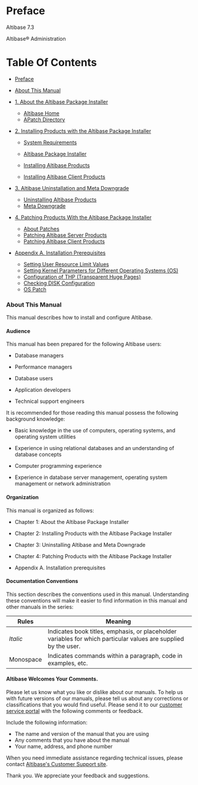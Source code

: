 # Preface

Altibase 7.3

Altibase® Administration

# Table Of Contents

- [Preface](#preface)

- [About This Manual](#about-this-manual)

- [1. About the Altibase Package Installer](#1-about-the-altibase-package-installer)

  - [Altibase Home](#altibase-home)
  - [APatch Directory](#apatch-directory)

- [2. Installing Products with the Altibase Package Installer](#2-installing-products-with-the-altibase-package-installer)

  - [System Requirements](#system-requirements)

  - [Altibase Package Installer](#altibase-package-installer)

  - [Installing Altibase Products](#installing-altibase-products)
  - [Installing Altibase Client Products](#installing-altibase-client-products)

- [3. Altibase Uninstallation and Meta Downgrade](#3-uninstalling-altibase-and-meta-downgrade)

  - [Uninstalling Altibase Products](#uninstalling-altibase-products)
  - [Meta Downgrade](#meta-downgrade)

- [4. Patching Products With the Altibase Package Installer](#4-patching-products-with-the-altibase-package-installer)

  - [About Patches](#about-patches)
  - [Patching Altibase Server Products](#patching-altibase-server-products)
  - [Patching Altibase Client Products](#patching-altibase-client-products)

- [Appendix A. Installation Prerequisites](#Appendix-A-Installation-Prerequisites)

  - [Setting User Resource Limit Values](#Setting-User-Resource-Limit-Values)
  - [Setting Kernel Parameters for Different Operating Systems (OS)](#Setting-Kernel-Parameters-for-Different-Operating-Systems-OS)
  - [Configuration of THP (Transparent Huge Pages)](#Configuration-of-THP-Transparent-Huge-Pages)
  - [Checking DISK Configuration](#Checking-DISK-Configuration)
  - [OS Patch](#os-patch)

### About This Manual

This manual describes how to install and configure Altibase.

#### Audience

This manual has been prepared for the following Altibase users:

-   Database managers

-   Performance managers

-   Database users

-   Application developers

-   Technical support engineers

It is recommended for those reading this manual possess the following background knowledge:

-   Basic knowledge in the use of computers, operating systems, and operating system utilities 

-   Experience in using relational databases and an understanding of database concepts

-   Computer programming experience

-   Experience in database server management, operating system management or network administration

#### Organization

This manual is organized as follows:

-   Chapter 1: About the Altibase Package Installer

-   Chapter 2: Installing Products with the Altibase Package Installer

-   Chapter 3: Uninstalling Altibase and Meta Downgrade

-   Chapter 4: Patching Products with the Altibase Package Installer

-   Appendix A. Installation prerequisites

#### Documentation Conventions 

This section describes the conventions used in this manual. Understanding these conventions will make it easier to find information in this manual and other manuals in the series:

| Rules     | Meaning                                                      |
| --------- | ------------------------------------------------------------ |
| *Italic*  | Indicates book titles, emphasis, or placeholder variables for which particular values are supplied by the user. |
| Monospace | Indicates commands within a paragraph, code in examples, etc. |

#### Altibase Welcomes Your Comments.

Please let us know what you like or dislike about our manuals. To help us with future versions of our manuals, please tell us about any corrections or classifications that you would find useful. Please send it to our [customer service portal](http://support.altibase.com/en/) with the following comments or feedback.

Include the following information:

- The name and version of the manual that you are using
- Any comments that you have about the manual
- Your name, address, and phone number

When you need immediate assistance regarding technical issues, please contact [Altibase's Customer Support site](http://support.altibase.com/en/).

Thank you. We appreciate your feedback and suggestions.

